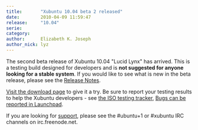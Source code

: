 ```yaml
---
title:       "Xubuntu 10.04 beta 2 released"
date:        2010-04-09 11:59:47
release:     "10.04"
serie:       
category:    
author:      Elizabeth K. Joseph
author_nick: lyz
---
```


The second beta release of Xubuntu 10.04 "Lucid Lynx" has arrived. This is a testing build designed for developers and is **not suggested for anyone looking for a stable system**. If you would like to see what is new in the beta release, please see the [Release Notes](https://wiki.ubuntu.com/Xubuntu/LucidLynx/Beta2).

[Visit the download page](http://cdimage.ubuntu.com/xubuntu/releases/10.04/beta-2/) to give it a try. Be sure to report your testing results to help the Xubuntu developers - see [the ISO testing tracker](http://iso.qa.ubuntu.com/qatracker/build/xubuntu/all), [Bugs can be reported in Launchpad](https://launchpad.net/ubuntu/+filebug/).

If you are looking for [support](http://xubuntu.org/help), please see the #ubuntu+1 or #xubuntu IRC channels on irc.freenode.net.
